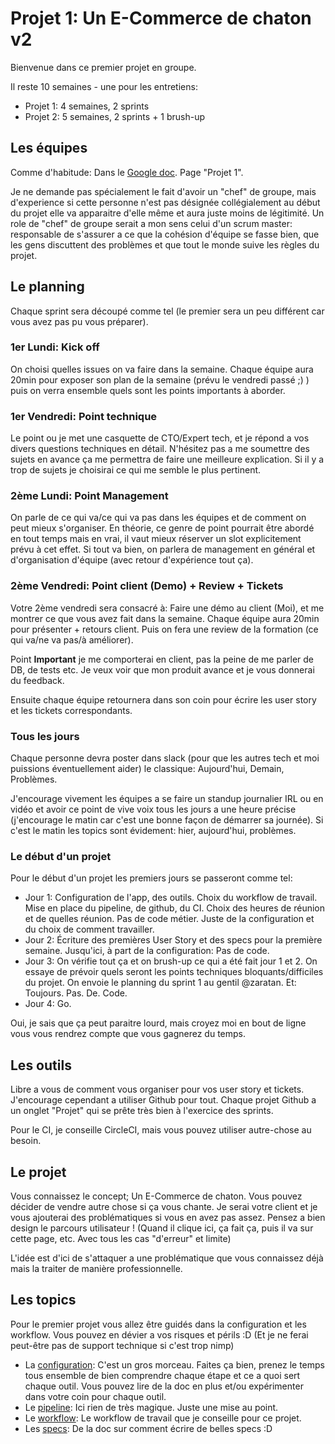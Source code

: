 # Projet 1: Un E-Commerce de chaton v2

Bienvenue dans ce premier projet en groupe.

Il reste 10 semaines - une pour les entretiens:

- Projet 1: 4 semaines, 2 sprints
- Projet 2: 5 semaines, 2 sprints + 1 brush-up

## Les équipes

Comme d'habitude: Dans le [Google doc](https://docs.google.com/spreadsheets/d/1c8EwpxWJ-tP--hGupPMnG4jrtM3Bm9AWl4Q6CAiU-6s/edit?usp=sharing). Page "Projet 1".

Je ne demande pas spécialement le fait d'avoir un "chef" de groupe, mais d'experience si cette personne n'est pas désignée collégialement au début du projet elle va apparaitre d'elle même et aura juste moins de légitimité.
Un role de "chef" de groupe serait a mon sens celui d'un scrum master: responsable de s'assurer a ce que la cohésion d'équipe se fasse bien, que les gens discuttent des problèmes et que tout le monde suive les règles du projet.

## Le planning

Chaque sprint sera découpé comme tel (le premier sera un peu différent car vous avez pas pu vous préparer).

### 1er Lundi: Kick off

On choisi quelles issues on va faire dans la semaine.
Chaque équipe aura 20min pour exposer son plan de la semaine (prévu le vendredi passé ;) ) puis on verra ensemble quels sont les points importants à aborder.

### 1er Vendredi: Point technique

Le point ou je met une casquette de CTO/Expert tech, et je répond a vos divers questions techniques en détail.
N'hésitez pas a me soumettre des sujets en avance ça me permettra de faire une meilleure explication.
Si il y a trop de sujets je choisirai ce qui me semble le plus pertinent.

### 2ème Lundi: Point Management

On parle de ce qui va/ce qui va pas dans les équipes et de comment on peut mieux s'organiser.
En théorie, ce genre de point pourrait être abordé en tout temps mais en vrai, il vaut mieux réserver un slot explicitement prévu à cet effet.
Si tout va bien, on parlera de management en général et d'organisation d'équipe (avec retour d'expérience tout ça).

### 2ème Vendredi: Point client (Demo) + Review + Tickets

Votre 2ème vendredi sera consacré à: Faire une démo au client (Moi), et me montrer ce que vous avez fait dans la semaine.
Chaque équipe aura 20min pour présenter + retours client. Puis on fera une review de la formation (ce qui va/ne va pas/à améliorer).

Point **Important** je me comporterai en client, pas la peine de me parler de DB, de tests etc. Je veux voir que mon produit avance et je vous donnerai du feedback.

Ensuite chaque équipe retournera dans son coin pour écrire les user story et les tickets correspondants.

### Tous les jours

Chaque personne devra poster dans slack (pour que les autres tech et moi puissions éventuellement aider) le classique: Aujourd'hui, Demain, Problèmes.

J'encourage vivement les équipes a se faire un standup journalier IRL ou en vidéo et avoir ce point de vive voix tous les jours a une heure précise (j'encourage le matin car c'est une bonne façon de démarrer sa journée).
Si c'est le matin les topics sont évidement: hier, aujourd'hui, problèmes.

### Le début d'un projet

Pour le début d'un projet les premiers jours se passeront comme tel:

- Jour 1: Configuration de l'app, des outils. Choix du workflow de travail. Mise en place du pipeline, de github, du CI. Choix des heures de réunion et de quelles réunion. Pas de code métier. Juste de la configuration et du choix de comment travailler.
- Jour 2: Écriture des premières User Story et des specs pour la première semaine. Jusqu'ici, à part de la configuration: Pas de code.
- Jour 3: On vérifie tout ça et on brush-up ce qui a été fait jour 1 et 2. On essaye de prévoir quels seront les points techniques bloquants/difficiles du projet. On envoie le planning du sprint 1 au gentil @zaratan. Et: Toujours. Pas. De. Code.
- Jour 4: Go.

Oui, je sais que ça peut paraitre lourd, mais croyez moi en bout de ligne vous vous rendrez compte que vous gagnerez du temps.

## Les outils

Libre a vous de comment vous organiser pour vos user story et tickets.
J'encourage cependant a utiliser Github pour tout.
Chaque projet Github a un onglet "Projet" qui se prête très bien à l'exercice des sprints.

Pour le CI, je conseille CircleCI, mais vous pouvez utiliser autre-chose au besoin.

## Le projet

Vous connaissez le concept; Un E-Commerce de chaton. Vous pouvez décider de vendre autre chose si ça vous chante.
Je serai votre client et je vous ajouterai des problématiques si vous en avez pas assez.
Pensez a bien design le parcours utilisateur ! (Quand il clique ici, ça fait ça, puis il va sur cette page, etc. Avec tous les cas "d'erreur" et limite)

L'idée est d'ici de s'attaquer a une problématique que vous connaissez déjà mais la traiter de manière professionnelle.

## Les topics

Pour le premier projet vous allez être guidés dans la configuration et les workflow. Vous pouvez en dévier a vos risques et périls :D (Et je ne ferai peut-être pas de support technique si c'est trop nimp)

- La [configuration](./configuration/readme.md): C'est un gros morceau. Faites ça bien, prenez le temps tous ensemble de bien comprendre chaque étape et ce a quoi sert chaque outil. Vous pouvez lire de la doc en plus et/ou expérimenter dans votre coin pour chaque outil.
- Le [pipeline](./pipeline/readme.md): Ici rien de très magique. Juste une mise au point.
- Le [workflow](./workflow/readme.md): Le workflow de travail que je conseille pour ce projet.
- Les [specs](./specs/readme.md): De la doc sur comment écrire de belles specs :D

